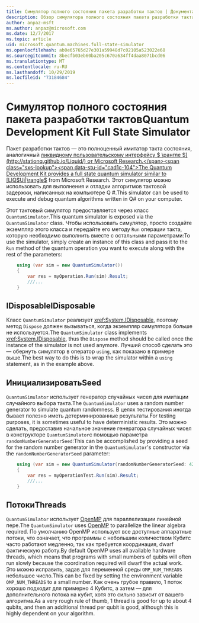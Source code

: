 ```yaml
---
title: Симулятор полного состояния пакета разработки тактов | Документация Майкрософт
description: Обзор симулятора полного состояния пакета разработки такта Майкрософт
author: anpaz-msft
ms.author: anpaz@microsoft.com
ms.date: 12/7/2017
ms.topic: article
uid: microsoft.quantum.machines.full-state-simulator
ms.openlocfilehash: ab0e65765d27e301a59948d7c02105a523022e68
ms.sourcegitcommit: 8becfb03eb60ba205c670a634ff4daa8071bcd06
ms.translationtype: MT
ms.contentlocale: ru-RU
ms.lasthandoff: 10/29/2019
ms.locfileid: "73184684"
---
```

# <a name="quantum-development-kit-full-state-simulator"></a><span data-ttu-id="cad1c-103">Симулятор полного состояния пакета разработки тактов</span><span class="sxs-lookup"><span data-stu-id="cad1c-103">Quantum Development Kit Full State Simulator</span></span>

<span data-ttu-id="cad1c-104">Пакет разработки тактов — это полноценный имитатор такта состояния, аналогичный [ликвидному пользовательскому интерфейсу $ \рангле $](http://stationq.github.io/Liquid/) от Microsoft Research.</span><span class="sxs-lookup"><span data-stu-id="cad1c-104">The Quantum Development Kit provides a full state quantum simulator similar to [LIQ$Ui|\rangle$](http://stationq.github.io/Liquid/) from Microsoft Research.</span></span>
<span data-ttu-id="cad1c-105">Этот симулятор можно использовать для выполнения и отладки алгоритмов тактовой задержки, написанных на компьютере Q #.</span><span class="sxs-lookup"><span data-stu-id="cad1c-105">This simulator can be used to execute and debug quantum algorithms written in Q# on your computer.</span></span>

<span data-ttu-id="cad1c-106">Этот тактовый симулятор предоставляется через класс `QuantumSimulator`.</span><span class="sxs-lookup"><span data-stu-id="cad1c-106">This quantum simulator is exposed via the `QuantumSimulator` class.</span></span> <span data-ttu-id="cad1c-107">Чтобы использовать симулятор, просто создайте экземпляр этого класса и передайте его методу `Run` операции такта, которую необходимо выполнить вместе с остальными параметрами:</span><span class="sxs-lookup"><span data-stu-id="cad1c-107">To use the simulator, simply create an instance of this class and pass it to the `Run` method of the quantum operation you want to execute along with the rest of the parameters:</span></span>

```csharp
    using (var sim = new QuantumSimulator())
    {
        var res = myOperation.Run(sim).Result;
        ///...
    }
```

## <a name="idisposable"></a><span data-ttu-id="cad1c-108">IDisposable</span><span class="sxs-lookup"><span data-stu-id="cad1c-108">IDisposable</span></span>

<span data-ttu-id="cad1c-109">Класс `QuantumSimulator` реализует <xref:System.IDisposable>, поэтому метод `Dispose` должен вызываться, когда экземпляр симулятора больше не используется.</span><span class="sxs-lookup"><span data-stu-id="cad1c-109">The `QuantumSimulator` class implements <xref:System.IDisposable>, thus the `Dispose` method should be called once the instance of the simulator is not used anymore.</span></span> <span data-ttu-id="cad1c-110">Лучший способ сделать это — обернуть симулятор в оператор `using`, как показано в примере выше.</span><span class="sxs-lookup"><span data-stu-id="cad1c-110">The best way to do this is to wrap the simulator within a `using` statement, as in the example above.</span></span>

## <a name="seed"></a><span data-ttu-id="cad1c-111">Инициализировать</span><span class="sxs-lookup"><span data-stu-id="cad1c-111">Seed</span></span>

<span data-ttu-id="cad1c-112">`QuantumSimulator` использует генератор случайных чисел для имитации случайного выбора такта.</span><span class="sxs-lookup"><span data-stu-id="cad1c-112">The `QuantumSimulator` uses a random number generator to simulate quantum randomness.</span></span> <span data-ttu-id="cad1c-113">В целях тестирования иногда бывает полезно иметь детерминированные результаты.</span><span class="sxs-lookup"><span data-stu-id="cad1c-113">For testing purposes, it is sometimes useful to have deterministic results.</span></span> <span data-ttu-id="cad1c-114">Это можно сделать, предоставив начальное значение генератора случайных чисел в конструкторе `QuantumSimulator`с помощью параметра `randomNumberGeneratorSeed`:</span><span class="sxs-lookup"><span data-stu-id="cad1c-114">This can be accomplished by providing a seed for the random number generator in the `QuantumSimulator`'s constructor via the `randomNumberGeneratorSeed` parameter:</span></span>

```csharp
    using (var sim = new QuantumSimulator(randomNumberGeneratorSeed: 42))
    {
        var res = myOperationTest.Run(sim).Result;
        ///...
    }
```

## <a name="threads"></a><span data-ttu-id="cad1c-115">Потоки</span><span class="sxs-lookup"><span data-stu-id="cad1c-115">Threads</span></span>

<span data-ttu-id="cad1c-116">`QuantumSimulator` использует [OpenMP](http://www.openmp.org/) для параллелизации линейной пере.</span><span class="sxs-lookup"><span data-stu-id="cad1c-116">The `QuantumSimulator` uses [OpenMP](http://www.openmp.org/) to parallelize the linear algebra required.</span></span> <span data-ttu-id="cad1c-117">По умолчанию OpenMP использует все доступные аппаратные потоки, что означает, что программы с небольшим количеством Кубитс часто работают медленно, так как требуется координация, dwarf фактическую работу.</span><span class="sxs-lookup"><span data-stu-id="cad1c-117">By default OpenMP uses all available hardware threads, which means that programs with small numbers of qubits will often run slowly because the coordination required will dwarf the actual work.</span></span> <span data-ttu-id="cad1c-118">Это можно исправить, задав для переменной среды `OMP_NUM_THREADS` небольшое число.</span><span class="sxs-lookup"><span data-stu-id="cad1c-118">This can be fixed by setting the environment variable `OMP_NUM_THREADS` to a small number.</span></span> <span data-ttu-id="cad1c-119">Как очень грубое правило, 1 поток хорошо подходит для примерно 4 Кубитс, а затем — для дополнительного потока на кубит, хотя это сильно зависит от вашего алгоритма.</span><span class="sxs-lookup"><span data-stu-id="cad1c-119">As a very rough rule of thumb, 1 thread is good for up to about 4 qubits, and then an additional thread per qubit is good, although this is highly dependent on your algorithm.</span></span>

